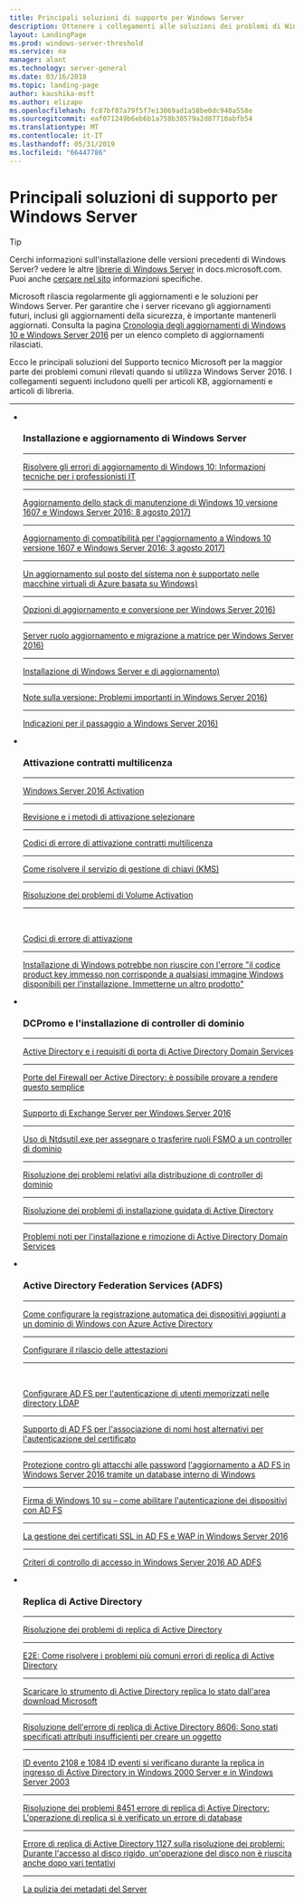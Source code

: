 ```yaml
---
title: Principali soluzioni di supporto per Windows Server
description: Ottenere i collegamenti alle soluzioni dei problemi di Windows Server
layout: LandingPage
ms.prod: windows-server-threshold
ms.service: na
manager: alant
ms.technology: server-general
ms.date: 03/16/2018
ms.topic: landing-page
author: kaushika-msft
ms.author: elizapo
ms.openlocfilehash: fc87bf87a79f5f7e13069ad1a58be0dc940a558e
ms.sourcegitcommit: eaf071249b6eb6b1a758b38579a2d87710abfb54
ms.translationtype: MT
ms.contentlocale: it-IT
ms.lasthandoff: 05/31/2019
ms.locfileid: "66447786"
---
```

# <a name="top-support-solutions-for-windows-server"></a>Principali soluzioni di supporto per Windows Server

>[!TIP]
> Cerchi informazioni sull'installazione delle versioni precedenti di Windows Server? vedere le altre [librerie di Windows Server](/previous-versions/windows/) in docs.microsoft.com. Puoi anche [cercare nel sito](https://docs.microsoft.com/search/index?search=Windows+Server&dataSource=previousVersions) informazioni specifiche.

Microsoft rilascia regolarmente gli aggiornamenti e le soluzioni per Windows Server. Per garantire che i server ricevano gli aggiornamenti futuri, inclusi gli aggiornamenti della sicurezza, è importante mantenerli aggiornati. Consulta la pagina [Cronologia degli aggiornamenti di Windows 10 e Windows Server 2016](https://support.microsoft.com/en-us/help/4000825/windows-10-windows-server-2016-update-history) per un elenco completo di aggiornamenti rilasciati.

Ecco le principali soluzioni del Supporto tecnico Microsoft per la maggior parte dei problemi comuni rilevati quando si utilizza Windows Server 2016. I collegamenti seguenti includono quelli per articoli KB, aggiornamenti e articoli di libreria.

<HR />

<ul class="cardsF panelContent">
<li>
        <div class="cardSize">
            <div class="cardPadding">
                <div class="card">
                    <div class="cardImageOuter">
                        <div class="cardImage">
                            <img src="../media/i-troubleshoot.svg" alt="" />
                        </div>
                    </div>
                    <div class="cardText">
                        <h3>Installazione e aggiornamento di Windows Server</h3>
<hr> 
                        <a href="\windows\deployment\upgrade\resolve-windows-10-upgrade-errors">Risolvere gli errori di aggiornamento di Windows 10: Informazioni tecniche per i professionisti IT</a>
<hr> 
                        <p><a href="https://support.microsoft.com/en-US/help/4035631">Aggiornamento dello stack di manutenzione di Windows 10 versione 1607 e Windows Server 2016: 8 agosto 2017)</a></p>
<hr> 
                        <p><a href="https://support.microsoft.com/en-US/help/4033524">Aggiornamento di compatibilità per l'aggiornamento a Windows 10 versione 1607 e Windows Server 2016: 3 agosto 2017)</a></p>
<hr>
                        <p><a href="https://support.microsoft.com/en-US/help/4014997">Un aggiornamento sul posto del sistema non è supportato nelle macchine virtuali di Azure basata su Windows)</a></p>
<hr>
                        <p><a href="..\get-started\supported-upgrade-paths.md">Opzioni di aggiornamento e conversione per Windows Server 2016)</a></p>
<hr>
                       <p><a href="..\get-started\server-role-upgradeability-table.md">Server ruolo aggiornamento e migrazione a matrice per Windows Server 2016)</a></p>
<hr>
                       <p><a href="..\get-started\installation-and-upgrade.md">Installazione di Windows Server e di aggiornamento)</a></p>
<hr>
                       <p><a href="..\get-started\windows-server-2016-ga-release-notes.md">Note sulla versione: Problemi importanti in Windows Server 2016)</a></p>
<hr>
                       <p><a href="..\get-started\recommendations-moving-to-server2016.md">Indicazioni per il passaggio a Windows Server 2016)</a></p>
                    </div>
                </div>
            </div>
        </div>
    </li>
<li>
 <div class="cardSize">
            <div class="cardPadding">
                <div class="card">
                    <div class="cardImageOuter">
                        <div class="cardImage">
                            <img src="../media/i-troubleshoot.svg" alt="" />
                        </div>
                    </div>
                    <div class="cardText">
                        <h3>Attivazione contratti multilicenza</h3>
<hr> 
                        <a href="../get-started/server-2016-activation.md">Windows Server 2016 Activation</a>
<hr>
                        <p><a href="https://technet.microsoft.com/library/jj134256(ws.11).aspx">Revisione e i metodi di attivazione selezionare</a></p>
<hr>
                        <p><a href="https://technet.microsoft.com/library/dn502528.aspx">Codici di errore di attivazione contratti multilicenza</a></p>
<hr>
                        <p><a href="https://technet.microsoft.com/library/ee939272.aspx">Come risolvere il servizio di gestione di chiavi (KMS)</a></p>
<hr>
                        <p><a href="https://technet.microsoft.com/library/ff793439.aspx">Risoluzione dei problemi di Volume Activation</a></p>
<hr><br/>                        <p><a href="https://technet.microsoft.com/library/ff793399.aspx">Codici di errore di attivazione</a></p>
<hr>
                        <p><a href="https://support.microsoft.com/help/2796988/windows-8-or-windows-server-2012-installation-may-fail-with-error-mess">Installazione di Windows potrebbe non riuscire con l'errore &quot;il codice product key immesso non corrisponde a qualsiasi immagine Windows disponibili per l'installazione. Immetterne un altro prodotto&quot;</a></p>
                    </div>
                </div>
            </div>
        </div>
    </li>
<li>
 <div class="cardSize">
            <div class="cardPadding">
                <div class="card">
                    <div class="cardImageOuter">
                        <div class="cardImage">
                            <img src="../media/i-troubleshoot.svg" alt="" />
                        </div>
                    </div>
                    <div class="cardText">
                        <h3>DCPromo e l'installazione di controller di dominio</h3>
<hr> 
                        <a href="https://technet.microsoft.com/library/dd772723(v=ws.10).aspx">Active Directory e i requisiti di porta di Active Directory Domain Services</a>
<hr>
                        <p> <a href="http://blogs.msmvps.com/acefekay/2011/11/01/active-directory-firewall-ports-let-s-try-to-make-this-simple/">Porte del Firewall per Active Directory: è possibile provare a rendere questo semplice</a></p>
<hr>
                        <p><a href="https://technet.microsoft.com/library/ff728623(v=exchg.150).aspx">Supporto di Exchange Server per Windows Server 2016</a></p>
<hr>
                        <p><a href="https://support.microsoft.com/kb/255504">Uso di Ntdsutil.exe per assegnare o trasferire ruoli FSMO a un controller di dominio</a></p>
<hr>
                        <p><a href="../identity/ad-ds/deploy/troubleshooting-domain-controller-deployment.md">Risoluzione dei problemi relativi alla distribuzione di controller di dominio</a></p>
<hr>
                        <p><a href="https://msdn.microsoft.com/library/bb727058.aspx">Risoluzione dei problemi di installazione guidata di Active Directory</a></p>
<hr>
                        <p><a href="https://technet.microsoft.com/library/cc754463(v=ws.10).aspx">Problemi noti per l'installazione e rimozione di Active Directory Domain Services</a></p>
                      </div>
                 </div>
            </div>
        </div>
    </li>
<li>
 <div class="cardSize">
            <div class="cardPadding">
                <div class="card">
                    <div class="cardImageOuter">
                        <div class="cardImage">
                            <img src="../media/i-troubleshoot.svg" alt="" />
                        </div>
                    </div>
                    <div class="cardText">
                        <h3>Active Directory Federation Services (ADFS)</h3>
<hr> 
                        <a href="/azure/active-directory/active-directory-conditional-access-automatic-device-registration-setup">Come configurare la registrazione automatica dei dispositivi aggiunti a un dominio di Windows con Azure Active Directory</a>
<hr>
                        <p><a href="/azure/active-directory/device-management-hybrid-azuread-joined-devices-setup#step-2-setup-issuance-of-claims">Configurare il rilascio delle attestazioni</a></p>
<hr><br/>                        <p><a href="../identity/ad-fs/operations/configure-ad-fs-to-authenticate-users-stored-in-ldap-directories.md">Configurare AD FS per l'autenticazione di utenti memorizzati nelle directory LDAP</a></p>
<hr>
                        <p><a href="../identity/ad-fs/operations/ad-fs-support-for-alternate-hostname-binding-for-certificate-authentication.md">Supporto di AD FS per l'associazione di nomi host alternativi per l'autenticazione del certificato</a></p>
<hr>
                        <p><a href="https://blogs.technet.microsoft.com/tspring/2017/01/20/federated-to-microsoft-cloud-and-account-lockouts/">Protezione contro gli attacchi alle password</a>
                        <a href="../identity/ad-fs/deployment/upgrading-to-ad-fs-in-windows-server-2016.md">l'aggiornamento a AD FS in Windows Server 2016 tramite un database interno di Windows</a></p>
<hr>
                        <p><a href="../identity/ad-fs/operations/configure-device-based-conditional-access-on-premises.md">Firma di Windows 10 su – come abilitare l'autenticazione dei dispositivi con AD FS</a></p>
<hr>
                        <p><a href="../identity/ad-fs/operations/manage-ssl-certificates-ad-fs-wap-2016.md">La gestione dei certificati SSL in AD FS e WAP in Windows Server 2016</a></p>
<hr>
                        <p><a href="../identity/ad-fs/operations/access-control-policies-in-ad-fs.md">Criteri di controllo di accesso in Windows Server 2016 AD ADFS</a></p>
                      </div>
                 </div>
            </div>
        </div>
    </li>
<li>
 <div class="cardSize">
            <div class="cardPadding">
                <div class="card">
                    <div class="cardImageOuter">
                        <div class="cardImage">
                            <img src="../media/i-troubleshoot.svg" alt="" />
                        </div>
                    </div>
                    <div class="cardText">
                        <h3>Replica di Active Directory</h3>
<hr> 
                         <a href="../identity/ad-ds/manage/troubleshoot/troubleshooting-active-directory-replication-problems.md">Risoluzione dei problemi di replica di Active Directory</a>
<hr>
                         <a href="https://www.microsoft.com/en-in/download/details.aspx?id=30005">E2E: Come risolvere i problemi più comuni errori di replica di Active Directory</a>
<hr>
                         <a href="https://support.microsoft.com/kb/3108513">Scaricare lo strumento di Active Directory replica lo stato dall'area download Microsoft</a>
<hr>
                         <a href="https://support.microsoft.com/kb/2028495">Risoluzione dell'errore di replica di Active Directory 8606: Sono stati specificati attributi insufficienti per creare un oggetto</a></p>
<hr>
                         <a href="https://support.microsoft.com/kb/837932">ID evento 2108 e 1084 ID eventi si verificano durante la replica in ingresso di Active Directory in Windows 2000 Server e in Windows Server 2003</a>
<hr>
                         <a href="https://support.microsoft.com/kb/2645996">Risoluzione dei problemi 8451 errore di replica di Active Directory: L'operazione di replica si è verificato un errore di database</a>
<hr>
                         <a href="https://support.microsoft.com/kb/2025726">Errore di replica di Active Directory 1127 sulla risoluzione dei problemi: Durante l'accesso al disco rigido, un'operazione del disco non è riuscita anche dopo vari tentativi</a>
<hr>
                         <a href="https://technet.microsoft.com/library/cc816907.aspx">La pulizia dei metadati del Server</a>
                    </div>
                </div>
            </div>
        </div>
    </li>
</ul>